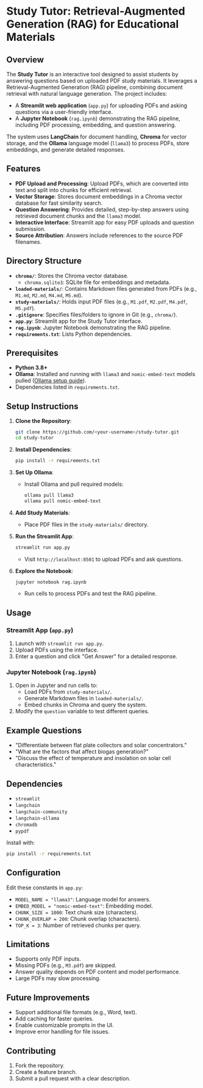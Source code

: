 # Study Tutor: Retrieval-Augmented Generation (RAG) for Educational Materials

## Overview

The **Study Tutor** is an interactive tool designed to assist students by answering questions based on uploaded PDF study materials. It leverages a Retrieval-Augmented Generation (RAG) pipeline, combining document retrieval with natural language generation. The project includes:
- A **Streamlit web application** (`app.py`) for uploading PDFs and asking questions via a user-friendly interface.
- A **Jupyter Notebook** (`rag.ipynb`) demonstrating the RAG pipeline, including PDF processing, embedding, and question answering.

The system uses **LangChain** for document handling, **Chroma** for vector storage, and the **Ollama** language model (`llama3`) to process PDFs, store embeddings, and generate detailed responses.

## Features

- **PDF Upload and Processing**: Upload PDFs, which are converted into text and split into chunks for efficient retrieval.
- **Vector Storage**: Stores document embeddings in a Chroma vector database for fast similarity search.
- **Question Answering**: Provides detailed, step-by-step answers using retrieved document chunks and the `llama3` model.
- **Interactive Interface**: Streamlit app for easy PDF uploads and question submission.
- **Source Attribution**: Answers include references to the source PDF filenames.

## Directory Structure

- **`chroma/`**: Stores the Chroma vector database.
  - `chroma.sqlite3`: SQLite file for embeddings and metadata.
- **`loaded-materials/`**: Contains Markdown files generated from PDFs (e.g., `M1.md`, `M2.md`, `M4.md`, `M5.md`).
- **`study-materials/`**: Holds input PDF files (e.g., `M1.pdf`, `M2.pdf`, `M4.pdf`, `M5.pdf`).
- **`.gitignore`**: Specifies files/folders to ignore in Git (e.g., `chroma/`).
- **`app.py`**: Streamlit app for the Study Tutor interface.
- **`rag.ipynb`**: Jupyter Notebook demonstrating the RAG pipeline.
- **`requirements.txt`**: Lists Python dependencies.

## Prerequisites

- **Python 3.8+**
- **Ollama**: Installed and running with `llama3` and `nomic-embed-text` models pulled ([Ollama setup guide](https://ollama.ai/)).
- Dependencies listed in `requirements.txt`.

## Setup Instructions

1. **Clone the Repository**:
   ```bash
   git clone https://github.com/<your-username>/study-tutor.git
   cd study-tutor
   ```

2. **Install Dependencies**:
   ```bash
   pip install -r requirements.txt
   ```

3. **Set Up Ollama**:
   - Install Ollama and pull required models:
     ```bash
     ollama pull llama3
     ollama pull nomic-embed-text
     ```

4. **Add Study Materials**:
   - Place PDF files in the `study-materials/` directory.

5. **Run the Streamlit App**:
   ```bash
   streamlit run app.py
   ```
   - Visit `http://localhost:8501` to upload PDFs and ask questions.

6. **Explore the Notebook**:
   ```bash
   jupyter notebook rag.ipynb
   ```
   - Run cells to process PDFs and test the RAG pipeline.

## Usage

### Streamlit App (`app.py`)
1. Launch with `streamlit run app.py`.
2. Upload PDFs using the interface.
3. Enter a question and click "Get Answer" for a detailed response.

### Jupyter Notebook (`rag.ipynb`)
1. Open in Jupyter and run cells to:
   - Load PDFs from `study-materials/`.
   - Generate Markdown files in `loaded-materials/`.
   - Embed chunks in Chroma and query the system.
2. Modify the `question` variable to test different queries.

## Example Questions

- "Differentiate between flat plate collectors and solar concentrators."
- "What are the factors that affect biogas generation?"
- "Discuss the effect of temperature and insolation on solar cell characteristics."

## Dependencies

- `streamlit`
- `langchain`
- `langchain-community`
- `langchain-ollama`
- `chromadb`
- `pypdf`

Install with:
```bash
pip install -r requirements.txt
```

## Configuration

Edit these constants in `app.py`:
- `MODEL_NAME = "llama3"`: Language model for answers.
- `EMBED_MODEL = "nomic-embed-text"`: Embedding model.
- `CHUNK_SIZE = 1000`: Text chunk size (characters).
- `CHUNK_OVERLAP = 200`: Chunk overlap (characters).
- `TOP_K = 3`: Number of retrieved chunks per query.

## Limitations

- Supports only PDF inputs.
- Missing PDFs (e.g., `M3.pdf`) are skipped.
- Answer quality depends on PDF content and model performance.
- Large PDFs may slow processing.

## Future Improvements

- Support additional file formats (e.g., Word, text).
- Add caching for faster queries.
- Enable customizable prompts in the UI.
- Improve error handling for file issues.

## Contributing

1. Fork the repository.
2. Create a feature branch.
3. Submit a pull request with a clear description.